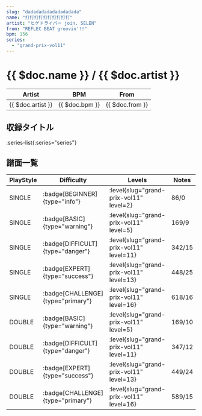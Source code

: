 ```yaml
---
slug: "dadadadadadadadadada"
name: "打打打打打打打打打打"
artist: "ヒゲドライバー join. SELEN"
from: "REFLEC BEAT groovin'!!"
bpm: 156
series:
  - "grand-prix-vol11"
---
```


# {{ $doc.name }} / {{ $doc.artist }}

|Artist|BPM|From|
|------|---|----|
|{{ $doc.artist }}|{{ $doc.bpm }}|{{ $doc.from }}|

## 収録タイトル

:series-list{:series="series"}

## 譜面一覧

|PlayStyle|Difficulty|Levels|Notes|Movie|
|---------|----------|------|-----|-----|
|SINGLE| :badge[BEGINNER]{type="info"}|<div class="field is-grouped is-grouped-multiline"> :level{slug="grand-prix-vol11" level=2}</div>|86/0||
|SINGLE| :badge[BASIC]{type="warning"}|<div class="field is-grouped is-grouped-multiline"> :level{slug="grand-prix-vol11" level=5}</div>|169/9||
|SINGLE| :badge[DIFFICULT]{type="danger"}|<div class="field is-grouped is-grouped-multiline"> :level{slug="grand-prix-vol11" level=11}</div>|342/15||
|SINGLE| :badge[EXPERT]{type="success"}|<div class="field is-grouped is-grouped-multiline"> :level{slug="grand-prix-vol11" level=13}</div>|448/25||
|SINGLE| :badge[CHALLENGE]{type="primary"}|<div class="field is-grouped is-grouped-multiline"> :level{slug="grand-prix-vol11" level=16}</div>|618/16||
|DOUBLE| :badge[BASIC]{type="warning"}|<div class="field is-grouped is-grouped-multiline"> :level{slug="grand-prix-vol11" level=5}</div>|169/10||
|DOUBLE| :badge[DIFFICULT]{type="danger"}|<div class="field is-grouped is-grouped-multiline"> :level{slug="grand-prix-vol11" level=11}</div>|347/12||
|DOUBLE| :badge[EXPERT]{type="success"}|<div class="field is-grouped is-grouped-multiline"> :level{slug="grand-prix-vol11" level=13}</div>|449/24||
|DOUBLE| :badge[CHALLENGE]{type="primary"}|<div class="field is-grouped is-grouped-multiline"> :level{slug="grand-prix-vol11" level=16}</div>|589/15||
